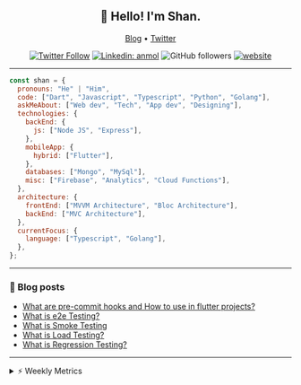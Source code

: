 <h2 align="center">👋 Hello! I'm Shan.</h2>
<p align="center">
  <a href="https://medium.com/feed/@shan-shaji">Blog</a> •
  <a href="https://twitter.com/intent/follow?screen_name=shan__shaji">Twitter</a>
</p>

<p align="center"><a href="https://twitter.com/intent/follow?screen_name=shan__shaji"><img src="https://img.shields.io/twitter/follow/shan__shaji?style=flat" alt="Twitter Follow"></a>
<a href="https://www.linkedin.com/in/shan-shaji/"><img src="https://img.shields.io/badge/shan-shaji?style=flat-square&amp;logo=Linkedin&amp;logoColor=white&amp;link=https://www.linkedin.com/in/shan-shaji/" alt="Linkedin: anmol"></a>
<img src="https://img.shields.io/github/followers/shan-shaji?label=Follow&amp;style=social" alt="GitHub followers">
<a href="http://shan-shaji.github.io/"><img src="https://img.shields.io/badge/Website-46a2f1.svg?&amp;style=flat-square&amp;logo=Google-Chrome&amp;logoColor=white&amp;link=http://shan-shaji.github.io/" alt="website"></a></p>

<hr>

```javascript
const shan = {
  pronouns: "He" | "Him",
  code: ["Dart", "Javascript", "Typescript", "Python", "Golang"],
  askMeAbout: ["Web dev", "Tech", "App dev", "Designing"],
  technologies: {
    backEnd: {
      js: ["Node JS", "Express"],
    },
    mobileApp: {
      hybrid: ["Flutter"],
    },
    databases: ["Mongo", "MySql"],
    misc: ["Firebase", "Analytics", "Cloud Functions"],
  },
  architecture: {
    frontEnd: ["MVVM Architecture", "Bloc Architecture"],
    backEnd: ["MVC Architecture"],
  },
  currentFocus: {
    language: ["Typescript", "Golang"],
  },
};
```

<hr>

<!-- I love connecting with different people</b> so if you want to say <b>hi, I'll be happy to meet you more!</b> 😊</em> -->

### 📕 Blog posts

<!-- BLOG-POST-LIST:START -->
- [What are pre-commit hooks and How to use in flutter projects?](https://dev.to/shanshaji/what-are-pre-commit-hooks-and-how-to-use-in-flutter-projects-4c0m)
- [What is e2e Testing?](https://dev.to/shanshaji/what-is-e2e-testing-1eg0)
- [What is Smoke Testing](https://dev.to/shanshaji/what-is-smoke-testing-1n95)
- [What is Load Testing?](https://dev.to/shanshaji/what-is-load-testing-27dk)
- [What is Regression Testing?](https://dev.to/shanshaji/what-is-regression-testing-162n)
<!-- BLOG-POST-LIST:END -->

<hr>
<details>
    <summary>⚡ Weekly Metrics</summary>
    <p>
    
<!--START_SECTION:waka-->
![Code Time](http://img.shields.io/badge/Code%20Time-1%2C843%20hrs%209%20mins-blue)

![Profile Views](http://img.shields.io/badge/Profile%20Views-26-blue)

**🐱 My GitHub Data** 

> 📦 ? Used in GitHub's Storage 
 > 
> 🏆 213 Contributions in the Year 2023
 > 
> 💼 Opted to Hire
 > 
> 📜 129 Public Repositories 
 > 
> 🔑 0 Private Repositories 
 > 
**I'm a Night 🦉** 

```text
🌞 Morning                3713 commits        ███░░░░░░░░░░░░░░░░░░░░░░   10.18 % 
🌆 Daytime                9683 commits        ███████░░░░░░░░░░░░░░░░░░   26.56 % 
🌃 Evening                17296 commits       ████████████░░░░░░░░░░░░░   47.44 % 
🌙 Night                  5770 commits        ████░░░░░░░░░░░░░░░░░░░░░   15.82 % 
```
📅 **I'm Most Productive on Thursday** 

```text
Monday                   5022 commits        ███░░░░░░░░░░░░░░░░░░░░░░   13.77 % 
Tuesday                  5659 commits        ████░░░░░░░░░░░░░░░░░░░░░   15.52 % 
Wednesday                4596 commits        ███░░░░░░░░░░░░░░░░░░░░░░   12.60 % 
Thursday                 7993 commits        █████░░░░░░░░░░░░░░░░░░░░   21.92 % 
Friday                   6115 commits        ████░░░░░░░░░░░░░░░░░░░░░   16.77 % 
Saturday                 3474 commits        ██░░░░░░░░░░░░░░░░░░░░░░░   09.53 % 
Sunday                   3603 commits        ██░░░░░░░░░░░░░░░░░░░░░░░   09.88 % 
```


📊 **This Week I Spent My Time On** 

```text
🕑︎ Time Zone: Asia/Kolkata

💬 Programming Languages: 
Dart                     49 hrs 29 mins      ████████████████████████░   95.47 % 
YAML                     1 hr 47 mins        █░░░░░░░░░░░░░░░░░░░░░░░░   03.45 % 
Swift                    13 mins             ░░░░░░░░░░░░░░░░░░░░░░░░░   00.44 % 
Text                     8 mins              ░░░░░░░░░░░░░░░░░░░░░░░░░   00.28 % 
Ruby                     5 mins              ░░░░░░░░░░░░░░░░░░░░░░░░░   00.17 % 

🔥 Editors: 
Android Studio           48 hrs 44 mins      ████████████████████████░   94.04 % 
VS Code                  3 hrs 5 mins        █░░░░░░░░░░░░░░░░░░░░░░░░   05.96 % 

🐱‍💻 Projects: 
dial_contacts            26 hrs 5 mins       █████████████░░░░░░░░░░░░   50.32 % 
turbo-flutter            22 hrs 35 mins      ███████████░░░░░░░░░░░░░░   43.58 % 
neo                      2 hrs 18 mins       █░░░░░░░░░░░░░░░░░░░░░░░░   04.44 % 
cli                      41 mins             ░░░░░░░░░░░░░░░░░░░░░░░░░   01.33 % 
turbo                    4 mins              ░░░░░░░░░░░░░░░░░░░░░░░░░   00.16 % 

💻 Operating System: 
Mac                      51 hrs 45 mins      █████████████████████████   99.83 % 
Linux                    5 mins              ░░░░░░░░░░░░░░░░░░░░░░░░░   00.17 % 
```

**I Mostly Code in Dart** 

```text
Dart                     55 repos            ████████████░░░░░░░░░░░░░   48.25 % 
JavaScript               16 repos            ████░░░░░░░░░░░░░░░░░░░░░   14.04 % 
Ruby                     3 repos             █░░░░░░░░░░░░░░░░░░░░░░░░   02.63 % 
Go                       3 repos             █░░░░░░░░░░░░░░░░░░░░░░░░   02.63 % 
Python                   3 repos             █░░░░░░░░░░░░░░░░░░░░░░░░   02.63 % 
```




 Last Updated on 31/03/2023 18:46:33 UTC
<!--END_SECTION:waka-->

</p>
 </details>
